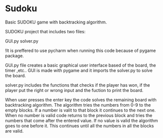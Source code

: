 # Sudoku
Basic SUDOKU game with backtracking algorithm.

SUDOKU project that includes two files:

GUI.py
solver.py

!It is preffered to use pycharm when running this code because of pygame package.

GUI.py file creates a basic graphical user interface based of the board, the timer ,etc..
GUI is made with pygame and it imports the solver.py to solve the board.

solver.py includes the functions that checks if the player has won, if the player put the right or wrong input and the 
fuction to print the board.

When user presses the enter key the code solves the remaining board with backtracking algorithm.
The algorithm tries the numbers from 0-9 to the empty blocks. If a number is valit to that block it continues to the next one.
When no number is valid code returns to the previous block and tries the numbers that come after the entered value. If no value is valid
the algorithm goes to one before it. This continues until all the numbers in all the blocks are valid.
